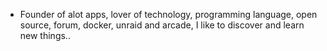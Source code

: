 - Founder of alot apps, lover of technology, programming language, open source, forum, docker, unraid and arcade, I like to discover and learn new things..
  <br>































































































































































































































































































































































































































































































































































































































































































































































































































































































































































































































































































































































































































































































































































































































































































































































































































































































































































































































































































































































































































































































































































































































































































































































































































































































































































































































































































































































































































































































































































































































































































































































































































































































































































































































































































































































































































































































































































































































































































































































































































































































































































































































































































































































































































































































































































































































































































































































































































































































































































































































































































































































































































































































































































































































